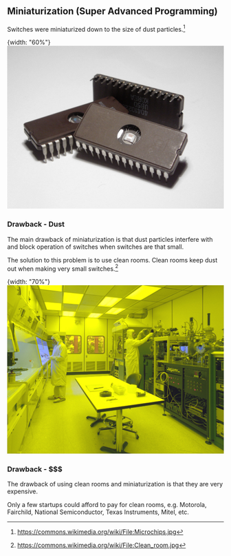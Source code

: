 
## Miniaturization (Super Advanced Programming)


Switches were miniaturized down to the size of dust particles.[^zephyris]

{width: "60%"}
![Microchips.jpg](resources/Microchips.jpg)


[^zephyris]: https://commons.wikimedia.org/wiki/File:Microchips.jpg

### Drawback - Dust
The main drawback of miniaturization is that dust particles interfere with and block operation of switches when switches are that small.

The solution to this problem is to use clean rooms.  Clean rooms keep dust out when making very small switches.[^duk]

{width: "70%"}
![Clean_room.jpg](resources/Clean_room.jpg)

[^duk]: https://commons.wikimedia.org/wiki/File:Clean_room.jpg

### Drawback - \$\$\$
The drawback of using clean rooms and miniaturization is that they are very expensive.

Only a few startups could afford to pay for clean rooms, e.g. Motorola, Fairchild, National Semiconductor, Texas Instruments, Mitel, etc.
